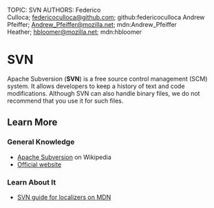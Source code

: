 TOPIC: SVN
AUTHORS: Federico Culloca; federicoculloca@github.com; github:federicoculloca
         Andrew Pfeiffer; Andrew_Pfeiffer@mozilla.net; mdn:Andrew_Pfeiffer
         Heather; hbloomer@mozilla.net; mdn:hbloomer

# SVN

Apache Subversion (**SVN**) is a free source control management (SCM) system. It allows developers
to keep a history of text and code modifications. Although SVN can also handle binary files,
we do not recommend that you use it for such files.

## Learn More

### General Knowledge

- [Apache Subversion](https://en.wikipedia.org/wiki/Apache%20Subversion) on Wikipedia
- [Official website](https://subversion.apache.org/)

### Learn About It

- [SVN guide for localizers on MDN](https://developer.mozilla.org/en-US/docs/Mozilla/Localization/SVN_guide_for_localizers)
